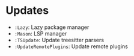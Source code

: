 # Updates

- `:Lazy`: Lazy package manager
- `:Mason`: LSP manager
- `:TSUpdate`: Update treesitter parsers
- `:UpdateRemotePlugins`: Update remote plugins
